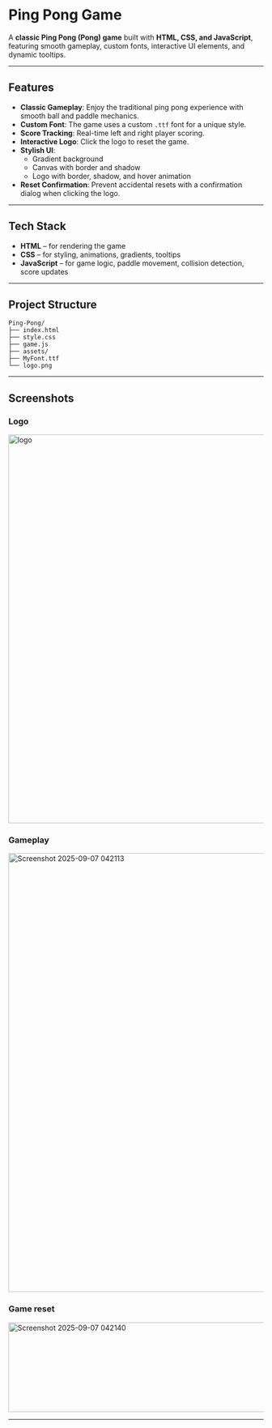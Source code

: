 # Ping Pong Game

A **classic Ping Pong (Pong) game** built with **HTML, CSS, and JavaScript**, featuring smooth gameplay, custom fonts, interactive UI elements, and dynamic tooltips.  

---

## Features

- **Classic Gameplay**: Enjoy the traditional ping pong experience with smooth ball and paddle mechanics.  
- **Custom Font**: The game uses a custom `.ttf` font for a unique style.  
- **Score Tracking**: Real-time left and right player scoring.  
- **Interactive Logo**: Click the logo to reset the game.
- **Stylish UI**:  
  - Gradient background  
  - Canvas with border and shadow  
  - Logo with border, shadow, and hover animation  
- **Reset Confirmation**: Prevent accidental resets with a confirmation dialog when clicking the logo.  

---

## Tech Stack

- **HTML** – for rendering the game  
- **CSS** – for styling, animations, gradients, tooltips  
- **JavaScript** – for game logic, paddle movement, collision detection, score updates  


---

## Project Structure

``` 
Ping-Pong/
├── index.html
├── style.css
├── game.js
├── assets/
├── MyFont.ttf 
└── logo.png
```

---

## Screenshots

### Logo


<img width="768" height="768" alt="logo" src="https://github.com/user-attachments/assets/6040f1e0-5fc5-4504-992e-a6b12659408e" />

### Gameplay


<img width="1919" height="867" alt="Screenshot 2025-09-07 042113" src="https://github.com/user-attachments/assets/8bcdd02c-0b7f-40ed-b07e-bc0c7fb0e64e" />

### Game reset


<img width="554" height="177" alt="Screenshot 2025-09-07 042140" src="https://github.com/user-attachments/assets/3769e7ef-d7f0-4908-b859-8f7520df24fc" />

---

